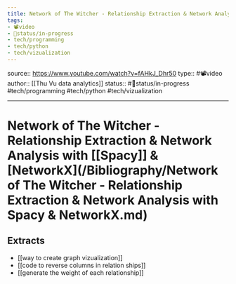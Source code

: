 ```yaml
---
title: Network of The Witcher - Relationship Extraction & Network Analysis with Spacy & NetworkX
tags:
- 📽️video
- 🚦status/in-progress
- tech/programming
- tech/python
- tech/vizualization
---
```


source:: https://www.youtube.com/watch?v=fAHkJ_Dhr50
type:: #📽️video
author:: [[Thu Vu data analytics]]
status:: #🚦status/in-progress
#tech/programming #tech/python #tech/vizualization

---

# Network of The Witcher - Relationship Extraction & Network Analysis with [[Spacy]] & [NetworkX](/Bibliography/Network of The Witcher - Relationship Extraction & Network Analysis with Spacy & NetworkX.md)

## Extracts
- [[way to create graph vizualization]]
- [[code to reverse columns in relation ships]]
- [[generate the weight of each relationship]]
